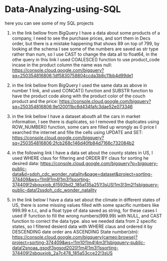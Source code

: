 # Data-Analyzing-using-SQL
here you can see some of my SQL projects

1. in the link bellow from BigQuery I have a data about some products of a company, I need to see the purchase prices, and sort them in Decs order, but there is a mistake happening that shows 89 on top of 799, by looking at the schema I see some of the numbers are saved as str type rather than num, so I use CAST to change the data all to float64, in the othe query in this link I used COALESCE() function to use product_code incase in the product column the name was null:
https://console.cloud.google.com/bigquery?sq=250354816806:1df5830758804ccda3b8c11bb4d99de1

2. in the link bellow from BigQuery I used the same data as above in number 1 link, and used CONCAT() function and SUBSTR function to have the product code along with the product color of the couch product and the price:
https://console.cloud.google.com/bigquery?sq=250354816806:9e120011bc6d434fafc3dae52e073346

3. in the link bellow I have a dataset abouth all the cars in market information, I see there is duplicates, so I removed the duplicates using ROW_NUMBER() function, some cars are filled up wrongly as 0 price I searched the internet and fille the cells using UPDATE and SET:
https://console.cloud.google.com/bigquery?sq=250354816806:2fcb268c146d40fb84d7166c732084b2

4. in the following link I have a data set about the county states in US, I used WHERE claus for filtering and ORDER BY claus for sorting he desired data:
https://console.cloud.google.com/bigquery?p=bigquery-public-data&d=sdoh_cdc_wonder_natality&page=dataset&project=sorting-374409&ws=!1m9!1m4!1m3!1ssorting-374409!2sbquxjob_61592bd2_185a135a251!3sUS!1m3!3m2!1sbigquery-public-data!2ssdoh_cdc_wonder_natality

5. in the link below I have a data set about the climate in different states of US, there is some missing values filled with some spacific numbers like 999.99 e.t.c, and a float type of data saved as string, for these cases I used IF function to fill the wrong numbers(999.99) with NULL, and CAST function to correct the data type. also we needed data from 2 specific states, so I filtered desierd data with WHERE claus and ordered it by DESCENDING date order ans ASCENDING State number(stn):
https://console.cloud.google.com/bigquery(cameo:browse)?project=sorting-374409&ws=!1m10!1m4!4m3!1sbigquery-public-data!2snoaa_gsod!3sgsod2020!1m4!1m3!1ssorting-374409!2sbquxjob_2a7c478_185a53cce22!3sUS
